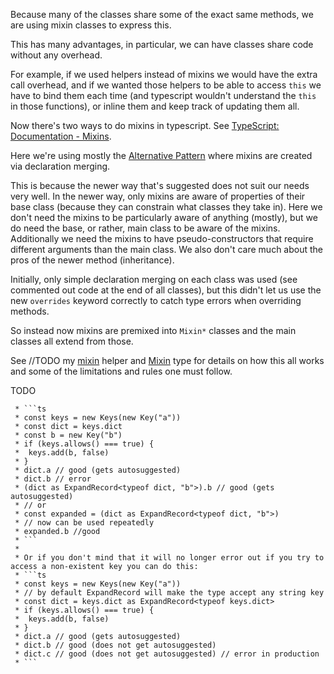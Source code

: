 Because many of the classes share some of the exact same methods, we are using mixin classes to express this.

This has many advantages, in particular, we can have classes share code without any overhead.

For example, if we used helpers instead of mixins we would have the extra call overhead, and if we wanted those helpers to be able to access `this` we have to bind them each time (and typescript wouldn't understand the `this` in those functions), or inline them and keep track of updating them all.

Now there's two ways to do mixins in typescript. See [TypeScript: Documentation - Mixins](https://www.typescriptlang.org/docs/handbook/mixins.html).

Here we're using mostly the [Alternative Pattern](https://www.typescriptlang.org/docs/handbook/mixins.html#alternative-pattern) where mixins are created via declaration merging.

This is because the newer way that's suggested does not suit our needs very well. In the newer way, only mixins are aware of properties of their base class (because they can constrain what classes they take in). Here we don't need the mixins to be particularly aware of anything (mostly), but we do need the base, or rather, main class to be aware of the mixins. Additionally we need the mixins to have pseudo-constructors that require different arguments than the main class. We also don't care much about the pros of the newer method (inheritance).

Initially, only simple declaration merging on each class was used (see commented out code at the end of all classes), but this didn't let us use the new `overrides` keyword correctly to catch type errors when overriding methods.

So instead now mixins are premixed into `Mixin*` classes and the main classes all extend from those.

See //TODO my [mixin]() helper and [Mixin]() type for details on how this all works and some of the limitations and rules one must follow.


TODO

	 * ```ts
	 * const keys = new Keys(new Key("a"))
	 * const dict = keys.dict
	 * const b = new Key("b")
	 * if (keys.allows() === true) {
	 * 	keys.add(b, false)
	 * }
	 * dict.a // good (gets autosuggested)
	 * dict.b // error
	 * (dict as ExpandRecord<typeof dict, "b">).b // good (gets autosuggested)
	 * // or
	 * const expanded = (dict as ExpandRecord<typeof dict, "b">)
	 * // now can be used repeatedly
	 * expanded.b //good
	 * ```
	 *
	 * Or if you don't mind that it will no longer error out if you try to access a non-existent key you can do this:
	 * ```ts
	 * const keys = new Keys(new Key("a"))
	 * // by default ExpandRecord will make the type accept any string key
	 * const dict = keys.dict as ExpandRecord<typeof keys.dict>
	 * if (keys.allows() === true) {
	 * 	keys.add(b, false)
	 * }
	 * dict.a // good (gets autosuggested)
	 * dict.b // good (does not get autosuggested)
	 * dict.c // good (does not get autosuggested) // error in production
	 * ```

